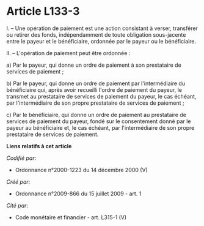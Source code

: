 # Article L133-3

I. – Une opération de paiement est une action consistant à verser, transférer ou retirer des fonds, indépendamment de toute
obligation sous-jacente entre le payeur et le bénéficiaire, ordonnée par le payeur ou le bénéficiaire.

II. – L'opération de paiement peut être ordonnée :

a) Par le payeur, qui donne un ordre de paiement à son prestataire de services de paiement ;

b) Par le payeur, qui donne un ordre de paiement par l'intermédiaire du bénéficiaire qui, après avoir recueilli l'ordre de
paiement du payeur, le transmet au prestataire de services de paiement du payeur, le cas échéant, par l'intermédiaire de son
propre prestataire de services de paiement ;

c) Par le bénéficiaire, qui donne un ordre de paiement au prestataire de services de paiement du payeur, fondé sur le
consentement donné par le payeur au bénéficiaire et, le cas échéant, par l'intermédiaire de son propre prestataire de
services de paiement.

**Liens relatifs à cet article**

_Codifié par_:

  - Ordonnance n°2000-1223 du 14 décembre 2000 (V)

_Créé par_:

  - Ordonnance n°2009-866 du 15 juillet 2009 - art. 1

_Cité par_:

  - Code monétaire et financier - art. L315-1 (V)
